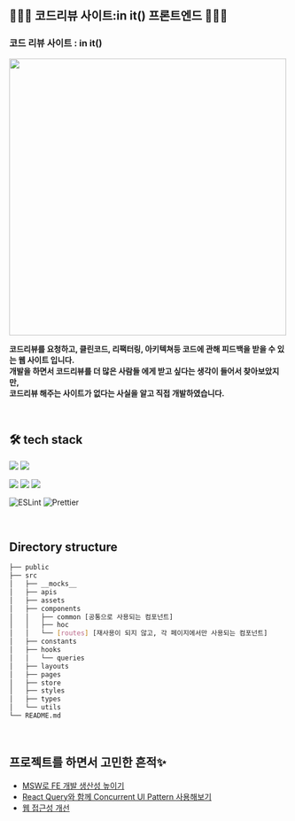 
## 👩🏻‍💻 코드리뷰 사이트:in it() 프론트엔드 👩🏻‍💻  



### 코드 리뷰 사이트 : in it()

<img src= 'https://user-images.githubusercontent.com/62633444/224486932-ac1b2457-3ffa-472d-8fcd-c32c02149aa0.png' width=500/>

**코드리뷰를 요청하고, 클린코드, 리팩터링, 아키텍쳐등 코드에 관해 피드백을 받을 수 있는 웹 사이트 입니다.  
개발을 하면서 코드리뷰를 더 많은 사람들 에게 받고 싶다는 생각이 들어서 찾아보았지만,  
코드리뷰 해주는 사이트가 없다는 사실을 알고 직접 개발하였습니다.**

<br/>

## 🛠 tech stack
<p>
<img src="https://img.shields.io/badge/Next.js-000000?style=flat-square&logo=nextdotjs&logoColor=white"/>
<img src="https://img.shields.io/badge/TypeScript-3178C6?style=flat-square&logo=TypeScript&logoColor=white"/>
</p>
<p>
<img src="https://img.shields.io/badge/StyledComponent-EFD1EA?style=flat-square&logo=css3&logoColor=white"/>
<img src="https://img.shields.io/badge/ReactQuery-FF4154?style=flat-square&logo=ReactQuery&logoColor=white"/>
<img src="https://img.shields.io/badge/Recoil-3578E5?style=flat-square&logo=react&logoColor=white"/>
</p>
<p>
<img alt="ESLint" src="https://img.shields.io/badge/-ESLint-4B32C3?style=flat-square&logo=eslint&logoColor=white" />
<img alt="Prettier" src="https://img.shields.io/badge/-Prettier-F7B93E?style=flat-square&logo=prettier&logoColor=white" />
</p>

<br/>

## Directory structure

```bash
├── public
├── src
│   ├── __mocks__
│   ├── apis
│   ├── assets
│   ├── components
│   │   ├── common [공통으로 사용되는 컴포넌트]
│   │   ├── hoc
│   │   └── [routes] [재사용이 되지 않고, 각 페이지에서만 사용되는 컴포넌트]
│   ├── constants
│   ├── hooks
│   │   └── queries
│   ├── layouts
│   ├── pages
│   ├── store
│   ├── styles
│   ├── types
│   └── utils
└── README.md
```
<br/>

## 프로젝트를 하면서 고민한 흔적✨

- [MSW로 FE 개발 생산성 높이기](https://velog.io/@zzi99/MSWMock-Service-Worker-%EC%A0%81%EC%9A%A9%EA%B8%B0)
- [React Query와 함께 Concurrent UI Pattern 사용해보기](https://velog.io/@zzi99/Concurrent-UI-Pattern)
- [웹 접근성 개선](https://velog.io/@zzi99/%EC%9B%B9-%EC%A0%91%EA%B7%BC%EC%84%B1-2-%ED%94%84%EB%A1%9C%EC%A0%9D%ED%8A%B8-%EA%B0%9C%EC%84%A0)

<br/>
